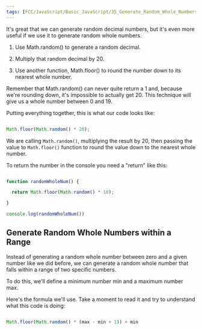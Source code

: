 ```yaml
---
tags: [FCC/JavaScript/Basic_JavaScript/35_Generate_Random_Whole_Numbers_with_JavaScript]
---
```

It's great that we can generate random decimal numbers, but it's even more useful if we use it to generate random whole numbers.

1. Use Math.random() to generate a random decimal.

2. Multiply that random decimal by 20.

3. Use another function, Math.floor() to round the number down to its nearest whole number.

Remember that Math.random() can never quite return a 1 and, because we're rounding down, it's impossible to actually get 20. This technique will give us a whole number between 0 and 19.

Putting everything together, this is what our code looks like:

```js

Math.floor(Math.random() * 20);

```

We are calling `Math.random()`, multiplying the result by 20, then passing the value to `Math.floor()` function to round the value down to the nearest whole number.

To return the number in the console you need a "return" like this:

```js

function randomWholeNum() {

  return Math.floor(Math.random() * 10);

}

console.log(randomWholeNum())

```

## Generate Random Whole Numbers within a Range

Instead of generating a random whole number between zero and a given number like we did before, we can generate a random whole number that falls within a range of two specific numbers.

To do this, we'll define a minimum number min and a maximum number max.

Here's the formula we'll use. Take a moment to read it and try to understand what this code is doing:

```js

Math.floor(Math.random() * (max - min + 1)) + min

```